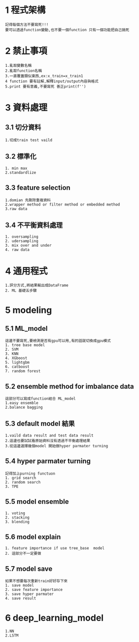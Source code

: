 # 1 程式架構
    記得每個方法不要寫死!!! 
    要可以透過function變動,也不要一個function 只有一個功能把自己搞死
# 2 禁止事項
    1.亂取變數名稱 
    2.亂取function名稱 
    3.一直覆蓋類似東西,ex:x_train=x_train1 
    4 function 要有註解,解釋input/output內容與格式 
    5.print 要有意義,不要寫死 善正print(f'') 
# 3 資料處理
## 3.1 切分資料
    1.切成train test vaild
## 3.2 標準化
    1. min max
    2.standardlize
## 3.3 feature selection
    1.domian 先刪除重複資料
    2.wrapper method or filter method or embedded method
    3.raw data
## 3.4 不平衡資料處理
    1. oversampling
    2. udersampling 
    3. mix over and under
    4. raw data
# 4 通用程式 
    1.評分方式,將結果輸出成DataFrame
    2. ML 基礎五步驟

# 5 modeling
## 5.1 ML_model
    這邊不要寫死,要檢測是否有gpu可以用,有的話就切換成gpu模式
    1. tree base model
    2. SVM
    3. KNN
    4. XGboost
    5. lightgbm
    6. catboost
    7. random forest
## 5.2 ensemble method for imbalance data
    這部分可以寫成function結合 ML_model
    1.easy ensemble
    2.balance bagging
## 5.3 default model 結果
    1.vaild data result and test data result
    2.這邊也要試試看原始資料沒有透過不平衡處理結果
    3.從這邊選擇幾個model 開始做hyper parmater turning
## 5.4 hyper parmater turning
    記得加上purning functuon
    1. grid search
    2. random search
    3. TPE 
## 5.5 model ensemble
    1. voting
    2. stacking
    3. blending
## 5.6 model explain
    1. feature importance if use tree_base  model
    2. 這部分不一定要做
## 5.7 model save
    如果不想要每次重新train好好存下來
    1. save model
    2. save feature importance
    3. save hyper parmater
    4. save result
# 6 deep_learning_model
    1.NN
    2.LSTM

